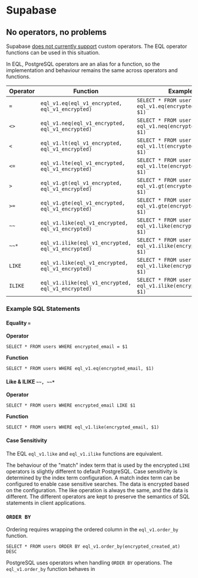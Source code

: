# Supabase


## No operators, no problems

Supabase [does not currently support](https://github.com/supabase/supautils/issues/72) custom operators.
The EQL operator functions can be used in this situation.

In EQL, PostgreSQL operators are an alias for a function, so the implementation and behaviour remains the same across operators and functions.

| Operator | Function                                           | Example                                                           |
| -------- | -------------------------------------------------- | ----------------------------------------------------------------- |
| `=`      | `eql_v1.eq(eql_v1_encrypted, eql_v1_encrypted)`    | `SELECT * FROM users WHERE eql_v1.eq(encrypted_email, $1)`<br>    |
| `<>`     | `eql_v1.neq(eql_v1_encrypted, eql_v1_encrypted)`   | `SELECT * FROM users WHERE eql_v1.neq(encrypted_email, $1)`<br>   |
| `<`      | `eql_v1.lt(eql_v1_encrypted, eql_v1_encrypted)`    | `SELECT * FROM users WHERE eql_v1.lt(encrypted_email, $1)`<br>    |
| `<=`     | `eql_v1.lte(eql_v1_encrypted, eql_v1_encrypted)`   | `SELECT * FROM users WHERE eql_v1.lte(encrypted_email, $1)`<br>   |
| `>`      | `eql_v1.gt(eql_v1_encrypted, eql_v1_encrypted)`    | `SELECT * FROM users WHERE eql_v1.gt(encrypted_email, $1)`<br>    |
| `>=`     | `eql_v1.gte(eql_v1_encrypted, eql_v1_encrypted)`   | `SELECT * FROM users WHERE eql_v1.gte(encrypted_email, $1)`<br>   |
| `~~`     | `eql_v1.like(eql_v1_encrypted, eql_v1_encrypted)`  | `SELECT * FROM users WHERE eql_v1.like(encrypted_email, $1)`<br>  |
| `~~*`    | `eql_v1.ilike(eql_v1_encrypted, eql_v1_encrypted)` | `SELECT * FROM users WHERE eql_v1.ilike(encrypted_email, $1)`<br> |
| `LIKE`   | `eql_v1.like(eql_v1_encrypted, eql_v1_encrypted)`  | `SELECT * FROM users WHERE eql_v1.like(encrypted_email, $1)`<br>  |
| `ILIKE`  | `eql_v1.ilike(eql_v1_encrypted, eql_v1_encrypted)` | `SELECT * FROM users WHERE eql_v1.ilike(encrypted_email, $1)`<br> |

### Example SQL Statements

#### Equality `=`


**Operator**
```
SELECT * FROM users WHERE encrypted_email = $1
```

**Function**
```
SELECT * FROM users WHERE eql_v1.eq(encrypted_email, $1)
```


#### Like & ILIKE `~~, ~~*`


**Operator**
```
SELECT * FROM users WHERE encrypted_email LIKE $1
```

**Function**
```
SELECT * FROM users WHERE eql_v1.like(encrypted_email, $1)
```

#### Case Sensitivity

The EQL `eql_v1.like` and `eql_v1.ilike` functions are equivalent.

The behaviour of the "match" index term that is used by the encrypted `LIKE` operators is slightly different to default PostgreSQL. Case sensitivity is determined by the index term configuration. A match index term can be configured to enable case sensitive searches. The data is encrypted based on the configuration. The like operation is always the same, and the data is different. The different operators are kept to preserve the semantics of SQL statements in client applications.



### `ORDER BY`

Ordering requires wrapping the ordered column in the `eql_v1.order_by` function.

```
SELECT * FROM users ORDER BY eql_v1.order_by(encrypted_created_at) DESC
```

PostgreSQL uses operators when handling `ORDER BY` operations. The `eql_v1.order_by` function behaves in


